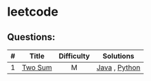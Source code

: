leetcode
==========

## Questions:
| # | Title | Difficulty | Solutions |
|:-:|:-----:|:----------:|:-------------:|
| 1 | [Two Sum](https://oj.leetcode.com/problems/two-sum/) | M | [Java](./java/1_two_sum.java) , [Python]() |
